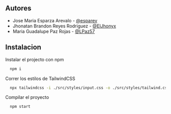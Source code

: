 ## Autores

- Jose Maria Esparza Arevalo - [@esparev](https://github.com/esparev)
- Jhonatan Brandon Reyes Rodriguez - [@ElJhonyx](https://github.com/ElJhonyx)
- Maria Guadalupe Paz Rojas - [@LPaz57](https://github.com/LPaz57)


## Instalacion

Instalar el projecto con npm

```bash
  npm i
```

Correr los estilos de TailwindCSS

```bash
  npx tailwindcss -i ./src/styles/input.css -o ./src/styles/tailwind.css
```

Compilar el proyecto

```bash
  npm start
```
